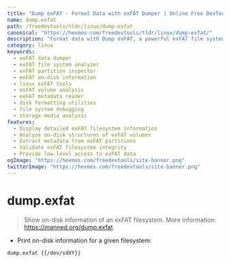 ```yaml
---
title: "Dump exFAT - Format Data with exFAT Dumper | Online Free DevTools by Hexmos"
name: dump.exfat
path: /freedevtools/tldr/linux/dump-exfat
canonical: "https://hexmos-com/freedevtools/tldr/linux/dump-exfat/"
description: "Format data with Dump exFAT, a powerful exFAT file system information tool. Analyze and validate exFAT partitions with ease. Free online tool, no registration required."
category: linux
keywords:
  - exFAT data dumper
  - exFAT file system analyzer
  - exFAT partition inspector
  - exFAT on-disk information
  - linux exFAT tools
  - exFAT volume analysis
  - exFAT metadata reader
  - disk formatting utilities
  - file system debugging
  - storage media analysis
features:
  - Display detailed exFAT filesystem information
  - Analyze on-disk structures of exFAT volumes
  - Extract metadata from exFAT partitions
  - Validate exFAT filesystem integrity
  - Provide low-level access to exFAT data
ogImage: "https://hexmos.com/freedevtools/site-banner.png"
twitterImage: "https://hexmos.com/freedevtools/site-banner.png"
---
```


# dump.exfat

> Show on-disk information of an exFAT filesystem.
> More information: <https://manned.org/dump.exfat>.

- Print on-disk information for a given filesystem:

`dump.exfat {{/dev/sdXY}}`
